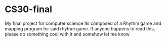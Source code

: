 # CS30-final
My final project for computer science
Its composed of a Rhythm game and mapping program for said rhythm game.
If anyone happens to read this, please do something cool with it and somehow let me know